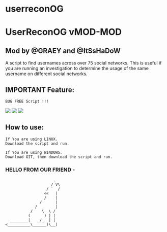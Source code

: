 # userreconOG
# UserReconOG vMOD-MOD

## Mod by @GRAEY and @ItSsHaDoW

A script to find usernames across over 75 social networks. This is useful if you are running an investigation to determine the usage of the same username on different social networks.
## IMPORTANT Feature:
```
BUG FREE Script !!!
```
![](https://github.com/Graey/userreconOG/blob/main/screenshot.png)
![](https://github.com/Graey/userreconOG/blob/main/screenshot1.png)
![](https://github.com/Graey/userreconOG/blob/main/screenshot2.png)
## How to use:
```
If You are using LINUX. 
Download the script and run. 

If You are using WINDOWS. 
Download GIT, then download the script and run.

```

### HELLO FROM OUR FRIEND -  
```
                     .
                    / V\
                  / `  /
                 <<   |
                 /    |
               /      |
             /        |
           /    \  \ /
          (      ) | |
  ________|   _/_  | |
<__________\______)\__)
```
